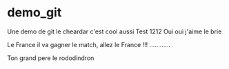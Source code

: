 # demo_git
Une demo de git
le cheardar c'est cool aussi
Test 1212
Oui oui j'aime le brie

Le France il va gagner le match, allez le France !!!
............

Ton grand pere le rododindron